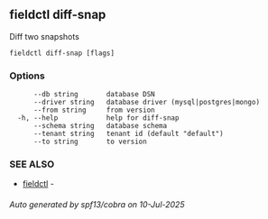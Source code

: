 ## fieldctl diff-snap

Diff two snapshots

```
fieldctl diff-snap [flags]
```

### Options

```
      --db string       database DSN
      --driver string   database driver (mysql|postgres|mongo)
      --from string     from version
  -h, --help            help for diff-snap
      --schema string   database schema
      --tenant string   tenant id (default "default")
      --to string       to version
```

### SEE ALSO

* [fieldctl](fieldctl.md)	 - 

###### Auto generated by spf13/cobra on 10-Jul-2025
